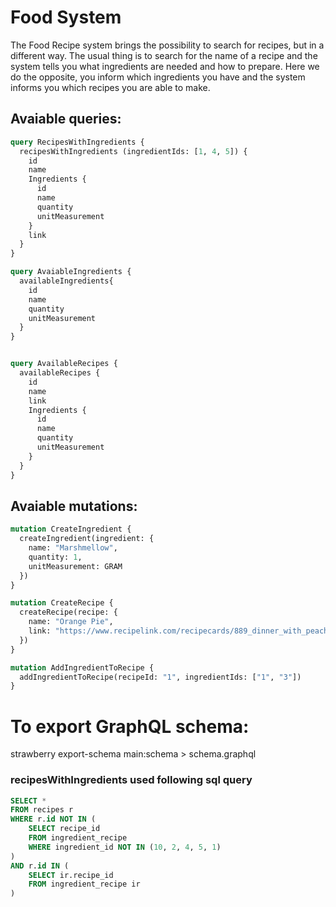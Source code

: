# Food System
The Food Recipe system brings the possibility to search for recipes, but in a different way. The usual thing is to search for the name of a recipe and the system tells you what ingredients are needed and how to prepare. Here we do the opposite, you inform which ingredients you have and the system informs you which recipes you are able to make.

## Avaiable queries:

```graphql
query RecipesWithIngredients {
  recipesWithIngredients (ingredientIds: [1, 4, 5]) {
    id
    name
    Ingredients {
      id
      name
      quantity
      unitMeasurement
    }
    link
  }
}

query AvaiableIngredients {
  availableIngredients{
    id
    name
    quantity
    unitMeasurement
  }
}


query AvailableRecipes {
  availableRecipes {
    id
    name
    link
	Ingredients {
      id
      name
      quantity
      unitMeasurement
    }
  }
}
```

## Avaiable mutations:
```graphql
mutation CreateIngredient {
  createIngredient(ingredient: {
    name: "Marshmellow",
    quantity: 1,
    unitMeasurement: GRAM
  })
}

mutation CreateRecipe {
  createRecipe(recipe: {
    name: "Orange Pie",
    link: "https://www.recipelink.com/recipecards/889_dinner_with_peaches.html"
  })
}

mutation AddIngredientToRecipe {
  addIngredientToRecipe(recipeId: "1", ingredientIds: ["1", "3"])
}

```

# To export GraphQL schema:
strawberry export-schema main:schema > schema.graphql


### recipesWithIngredients used following sql query
```sql
SELECT *
FROM recipes r
WHERE r.id NOT IN (
	SELECT recipe_id
	FROM ingredient_recipe
	WHERE ingredient_id NOT IN (10, 2, 4, 5, 1)
)
AND r.id IN (
	SELECT ir.recipe_id
	FROM ingredient_recipe ir
)
```
